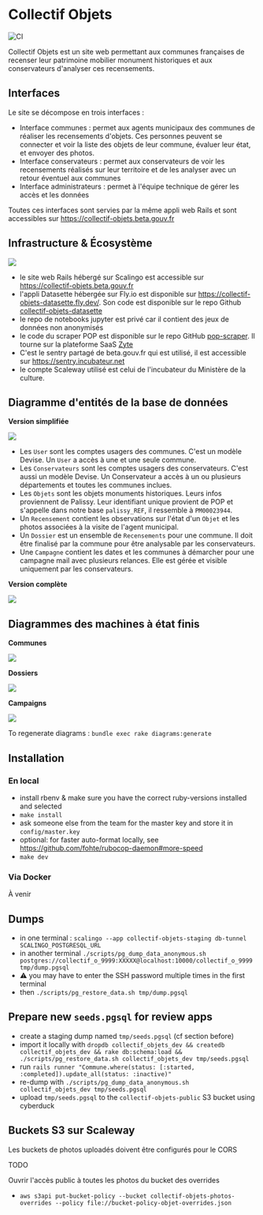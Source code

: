 # Collectif Objets

![CI](https://github.com/adipasquale/collectif-objets/actions/workflows/ci.yml/badge.svg)

Collectif Objets est un site web permettant aux communes françaises de recenser leur patrimoine mobilier monument historiques et aux conservateurs d'analyser ces recensements.

## Interfaces

Le site se décompose en trois interfaces :

- Interface communes : permet aux agents municipaux des communes de réaliser les recensements d'objets. Ces personnes peuvent se connecter et voir la liste des objets de leur commune, évaluer leur état, et envoyer des photos.
- Interface conservateurs : permet aux conservateurs de voir les recensements réalisés sur leur territoire et de les analyser avec un retour éventuel aux communes
- Interface administrateurs : permet à l'équipe technique de gérer les accès et les données

Toutes ces interfaces sont servies par la même appli web Rails et sont accessibles sur https://collectif-objets.beta.gouv.fr

## Infrastructure & Écosystème

![](/doc/infrastructure.drawio.png)

- le site web Rails hébergé sur Scalingo est accessible sur https://collectif-objets.beta.gouv.fr
- l'appli Datasette hébergée sur Fly.io est disponible sur https://collectif-objets-datasette.fly.dev/. Son code est disponible sur le repo Github [collectif-objets-datasette](https://github.com/adipasquale/collectif-objets-datasette)
- le repo de notebooks jupyter est privé car il contient des jeux de données non anonymisés
- le code du scraper POP est disponible sur le repo GitHub [pop-scraper](https://github.com/adipasquale/pop-scraper). Il tourne sur la plateforme SaaS [Zyte](https://app.zyte.com/)
- C'est le sentry partagé de beta.gouv.fr qui est utilisé, il est accessible sur https://sentry.incubateur.net
- le compte Scaleway utilisé est celui de l'incubateur du Ministère de la culture.

## Diagramme d'entités de la base de données

**Version simplifiée**

![](/doc/erd_simplified.drawio.png)

- Les `User` sont les comptes usagers des communes. C'est un modèle Devise. Un `User` a accès à une et une seule commune.
- Les `Conservateurs` sont les comptes usagers des conservateurs. C'est aussi un modèle Devise. Un Conservateur a accès à un ou plusieurs départements et toutes les communes inclues.
- Les `Objets` sont les objets monuments historiques. Leurs infos proviennent de Palissy. Leur identifiant unique provient de POP et s'appelle dans notre base `palissy_REF`, il ressemble à `PM00023944`.
- Un `Recensement` contient les observations sur l'état d'un `Objet` et les photos associées à la visite de l'agent municipal.
- Un `Dossier` est un ensemble de `Recensements` pour une commune. Il doit être finalisé par la commune pour être analysable par les conservateurs.
- Une `Campagne` contient les dates et les communes à démarcher pour une campagne mail avec plusieurs relances. Elle est gérée et visible uniquement par les conservateurs.

**Version complète**

![](/doc/entity-relationship-diagram.svg)

## Diagrammes des machines à état finis

**Communes**

![](/doc/commune_state_machine_diagram.png)

**Dossiers**

![](/doc/dossier_state_machine_diagram.png)

**Campaigns**

![](/doc/campaign_state_machine_diagram.png)


To regenerate diagrams : `bundle exec rake diagrams:generate`

## Installation

### En local

- install rbenv & make sure you have the correct ruby-versions installed and selected
- `make install`
- ask someone else from the team for the master key and store it in `config/master.key`
- optional: for faster auto-format locally, see https://github.com/fohte/rubocop-daemon#more-speed
- `make dev`

### Via Docker

À venir

## Dumps

- in one terminal : `scalingo --app collectif-objets-staging db-tunnel SCALINGO_POSTGRESQL_URL`
- in another terminal `./scripts/pg_dump_data_anonymous.sh postgres://collectif_o_9999:XXXXX@localhost:10000/collectif_o_9999 tmp/dump.pgsql`
- ⚠️ you may have to enter the SSH password multiple times in the first terminal
- then `./scripts/pg_restore_data.sh tmp/dump.pgsql`

## Prepare new `seeds.pgsql` for review apps

- create a staging dump named `tmp/seeds.pgsql` (cf section before)
- import it locally with `dropdb collectif_objets_dev && createdb collectif_objets_dev && rake db:schema:load && ./scripts/pg_restore_data.sh collectif_objets_dev tmp/seeds.pgsql`
- run `rails runner "Commune.where(status: [:started, :completed]).update_all(status: :inactive)"`
- re-dump with `./scripts/pg_dump_data_anonymous.sh collectif_objets_dev tmp/seeds.pgsql`
- upload `tmp/seeds.pgsql` to the `collectif-objets-public` S3 bucket using cyberduck

## Buckets S3 sur Scaleway

Les buckets de photos uploadés doivent être configurés pour le CORS

TODO

Ouvrir l'accès public à toutes les photos du bucket des overrides

- `aws s3api put-bucket-policy --bucket collectif-objets-photos-overrides --policy file://bucket-policy-objet-overrides.json`
